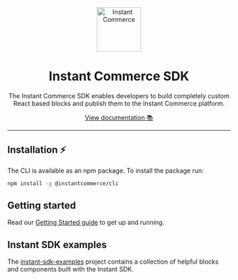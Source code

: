 <div align="center">
  <a aria-label="Instant Commerce logo" href="https://instantcommerce.io/" target="_blank" align="center">
    <img src="https://avatars.githubusercontent.com/u/93975473" alt="Instant Commerce" width="100">
  </a>
  <h1 align="center">Instant Commerce SDK</h1>
</div>

<div align="center">
  <p>
    The Instant Commerce SDK enables developers to build completely custom React based blocks and publish them to the Instant Commerce platform.
  </p>

[View documentation 📚](https://docs.instantcommerce.io/)

</div>

---

## Installation ⚡

The CLI is available as an npm package. To install the package run:

```bash
npm install -g @instantcommerce/cli
```

## Getting started

Read our [Getting Started guide](https://docs.instantcommerce.io/) to get up and running.

## Instant SDK examples

The [instant-sdk-examples](https://github.com/instantcommerce/instant-sdk-examples) project contains a collection of helpful blocks and components built with the Instant SDK.
